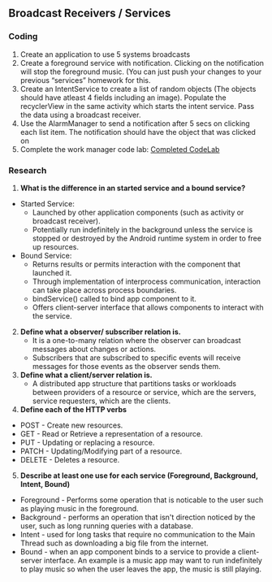 ## Broadcast Receivers / Services ##

### Coding ###
1. Create an application to use 5 systems broadcasts
2. Create a foreground service with notification. Clicking on the notification will stop the foreground music. (You can just push your changes to your previous “services” homework for this.
3. Create an IntentService to create a list of random objects (The objects should have atleast 4 fields including an image). Populate the recyclerView in the same activity which starts the intent service. Pass the data using a broadcast receiver.
4. Use the AlarmManager to send a notification after 5 secs on clicking each list item. The notification should have the object that was clicked on
5. Complete the work manager code lab:  [Completed CodeLab](https://github.com/SherOn-Bala/Week4Day2-CodeLab-WorkManager)

### Research ###
1. <b>What is the difference in an started service and a bound service?</b>
* Started Service:
	* Launched by other application components (such as activity or broadcast receiver).
	* Potentially run indefinitely in the background unless the service is stopped or destroyed by the Android runtime system in order to free up resources.
* Bound Service:
	* Returns results or permits interaction with the component that launched it.
	* Through implementation of interprocess communication, interaction can take place across process boundaries.
	* bindService() called to bind app component to it.
	* Offers client-server interface that allows components to interact with the service.
2. <b>Define what a observer/ subscriber relation is.</b>
	* It is a one-to-many relation where the observer can broadcast messages about changes or actions.
	* Subscribers that are subscribed to specific events will receive messages for those events as the observer sends them.
3. <b>Define what a client/server relation is.</b>
	* A distributed app structure that partitions tasks or workloads between providers of a resource or service, which are the servers, service requesters, which are the clients.
4. <b>Define each of the HTTP verbs</b>
* POST - Create new resources.
* GET - Read or Retrieve a representation of a resource.
* PUT - Updating or replacing a resource.
* PATCH - Updating/Modifying part of a resource.
* DELETE - Deletes a resource.
5. <b>Describe at least one use for each service (Foreground, Background, Intent, Bound)</b>
* Foreground - Performs some operation that is noticable to the user such as playing music in the foreground.
* Background - performs an operation that isn't direction noticed by the user, such as long running queries with a database.
* Intent - used for long tasks that require no communication to the Main Thread such as downloading a big file from the internet.
* Bound - when an app component binds to a service to provide a client-server interface. An example is a music app may want to run indefinitely to play music so when the user leaves the app, the music is still playing.
